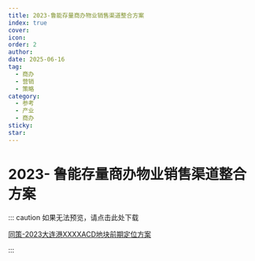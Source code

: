 ```yaml
---
title: 2023-鲁能存量商办物业销售渠道整合方案
index: true
cover: 
icon: 
order: 2
author: 
date: 2025-06-16
tag:
  - 商办
  - 营销
  - 策略
category:
  - 参考
  - 产业
  - 商办
sticky: 
star: 
---
```


# 2023- 鲁能存量商办物业销售渠道整合方案

::: caution 如果无法预览，请点击此处下载

[同策-2023大连港XXXXACD地块前期定位方案](https://r2qq.24811213.xyz/dichan/00精品-商办策略-20230214鲁能存量商办物业销售渠道整合方案.pdf)

:::

<PDF url="https://r2qq.24811213.xyz/dichan/00精品-商办策略-20230214鲁能存量商办物业销售渠道整合方案.pdf" />
